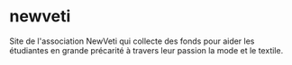 # newveti
 Site de l'association NewVeti qui collecte des fonds pour aider les étudiantes en grande précarité
 à travers leur passion la mode et le textile.
 
